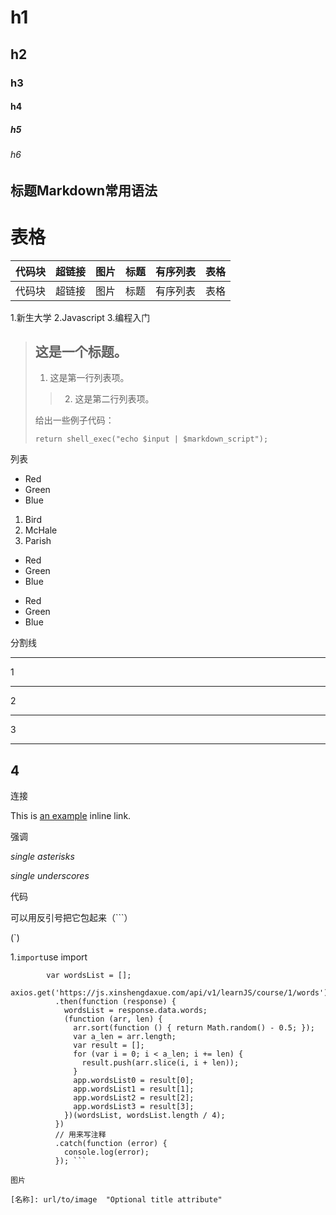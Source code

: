 # h1
## h2
### h3
#### h4 
##### h5
###### h6

## 标题Markdown常用语法 

# 表格

代码块|超链接|图片|标题|有序列表|表格
---|---|---|---|---|---
代码块|超链接|图片|标题|有序列表|表格


1.新生大学
2.Javascript
3.编程入门

> ## 这是一个标题。
> 
> 1.   这是第一行列表项。
>> 2.   这是第二行列表项。
> 
> 给出一些例子代码：
> 
>     return shell_exec("echo $input | $markdown_script");

列表

*   Red
*   Green
*   Blue

1.  Bird
2.  McHale
3.  Parish

+   Red
+   Green
+   Blue

-   Red
-   Green
-   Blue

分割线

* * *
1
***
2
*****
3
- - -
4
---------------------------------------


连接

This is [an example](http://example.com/ "Title") inline link.

强调

*single asterisks*

_single underscores_

代码

可以用反引号把它包起来（```）

(`)

1.`import`use import
 
``` fetchDatawords: function () {
        var wordsList = [];
        axios.get('https://js.xinshengdaxue.com/api/v1/learnJS/course/1/words')
          .then(function (response) {
            wordsList = response.data.words;
            (function (arr, len) {
              arr.sort(function () { return Math.random() - 0.5; });
              var a_len = arr.length;
              var result = [];
              for (var i = 0; i < a_len; i += len) {
                result.push(arr.slice(i, i + len));
              }
              app.wordsList0 = result[0];
              app.wordsList1 = result[1];
              app.wordsList2 = result[2];
              app.wordsList3 = result[3];
            })(wordsList, wordsList.length / 4);
          })
          // 用来写注释
          .catch(function (error) {
            console.log(error);
          }); ```

图片 

[名称]: url/to/image  "Optional title attribute"
